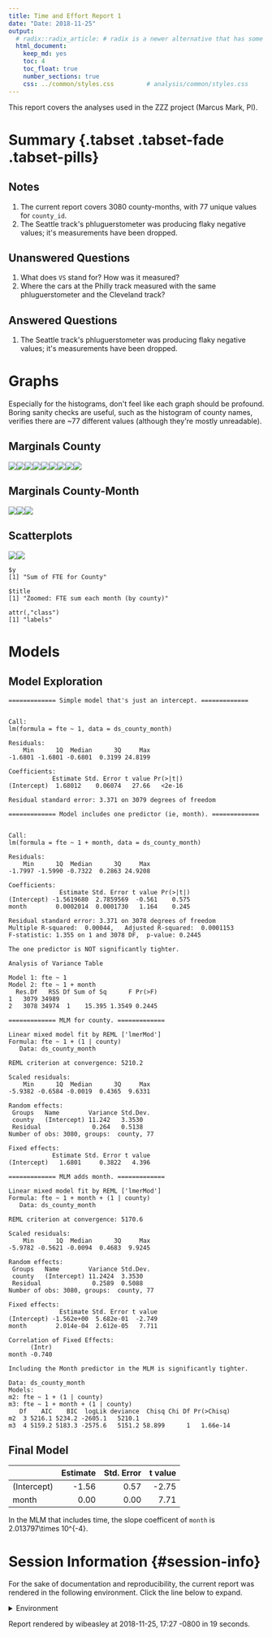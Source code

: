 ```yaml
---
title: Time and Effort Report 1
date: "Date: 2018-11-25"
output:
  # radix::radix_article: # radix is a newer alternative that has some advantages over `html_document`.
  html_document:
    keep_md: yes
    toc: 4
    toc_float: true
    number_sections: true
    css: ../common/styles.css         # analysis/common/styles.css
---
```


This report covers the analyses used in the ZZZ project (Marcus Mark, PI).

<!--  Set the working directory to the repository's base directory; this assumes the report is nested inside of two directories.-->


<!-- Set the report-wide options, and point to the external code file. -->


<!-- Load 'sourced' R files.  Suppress the output when loading sources. -->


<!-- Load packages, or at least verify they're available on the local machine.  Suppress the output when loading packages. -->


<!-- Load any global functions and variables declared in the R file.  Suppress the output. -->


<!-- Declare any global functions specific to a Rmd output.  Suppress the output. -->


<!-- Load the datasets.   -->


<!-- Tweak the datasets.   -->


Summary {.tabset .tabset-fade .tabset-pills}
===========================================================================

Notes
---------------------------------------------------------------------------

1. The current report covers 3080 county-months, with 77 unique values for `county_id`.
1. The Seattle track's phluguerstometer was producing flaky negative values; it's measurements have been dropped.


Unanswered Questions
---------------------------------------------------------------------------

1. What does `VS` stand for?  How was it measured?
1. Where the cars at the Philly track measured with the same phluguerstometer and the Cleveland track?


Answered Questions
---------------------------------------------------------------------------

1. The Seattle track's phluguerstometer was producing flaky negative values; it's measurements have been dropped.


Graphs
===========================================================================
Especially for the histograms, don't feel like each graph should be profound.
Boring sanity checks are useful,
such as the histogram of county names,
verifies there are ~77 different values (although they're mostly unreadable).


Marginals County
---------------------------------------------------------------------------

![](figure-png/marginals-county-1.png)<!-- -->![](figure-png/marginals-county-2.png)<!-- -->![](figure-png/marginals-county-3.png)<!-- -->![](figure-png/marginals-county-4.png)<!-- -->![](figure-png/marginals-county-5.png)<!-- -->![](figure-png/marginals-county-6.png)<!-- -->![](figure-png/marginals-county-7.png)<!-- -->![](figure-png/marginals-county-8.png)<!-- -->![](figure-png/marginals-county-9.png)<!-- -->

Marginals County-Month
---------------------------------------------------------------------------

![](figure-png/marginals-county-month-1.png)<!-- -->![](figure-png/marginals-county-month-2.png)<!-- -->![](figure-png/marginals-county-month-3.png)<!-- -->


Scatterplots
---------------------------------------------------------------------------

![](figure-png/scatterplots-1.png)<!-- -->![](figure-png/scatterplots-2.png)<!-- -->

```
$y
[1] "Sum of FTE for County"

$title
[1] "Zoomed: FTE sum each month (by county)"

attr(,"class")
[1] "labels"
```


Models
===========================================================================

Model Exploration
---------------------------------------------------------------------------

```
============= Simple model that's just an intercept. =============
```

```

Call:
lm(formula = fte ~ 1, data = ds_county_month)

Residuals:
    Min      1Q  Median      3Q     Max 
-1.6801 -1.6801 -0.6801  0.3199 24.8199 

Coefficients:
            Estimate Std. Error t value Pr(>|t|)
(Intercept)  1.68012    0.06074   27.66   <2e-16

Residual standard error: 3.371 on 3079 degrees of freedom
```

```
============= Model includes one predictor (ie, month). =============
```

```

Call:
lm(formula = fte ~ 1 + month, data = ds_county_month)

Residuals:
    Min      1Q  Median      3Q     Max 
-1.7997 -1.5990 -0.7322  0.2863 24.9208 

Coefficients:
              Estimate Std. Error t value Pr(>|t|)
(Intercept) -1.5619680  2.7859569  -0.561    0.575
month        0.0002014  0.0001730   1.164    0.245

Residual standard error: 3.371 on 3078 degrees of freedom
Multiple R-squared:  0.00044,	Adjusted R-squared:  0.0001153 
F-statistic: 1.355 on 1 and 3078 DF,  p-value: 0.2445
```

```
The one predictor is NOT significantly tighter.
```

```
Analysis of Variance Table

Model 1: fte ~ 1
Model 2: fte ~ 1 + month
  Res.Df   RSS Df Sum of Sq      F Pr(>F)
1   3079 34989                           
2   3078 34974  1    15.395 1.3549 0.2445
```

```
============= MLM for county. =============
```

```
Linear mixed model fit by REML ['lmerMod']
Formula: fte ~ 1 + (1 | county)
   Data: ds_county_month

REML criterion at convergence: 5210.2

Scaled residuals: 
    Min      1Q  Median      3Q     Max 
-5.9382 -0.6584 -0.0019  0.4365  9.6331 

Random effects:
 Groups   Name        Variance Std.Dev.
 county   (Intercept) 11.242   3.3530  
 Residual              0.264   0.5138  
Number of obs: 3080, groups:  county, 77

Fixed effects:
            Estimate Std. Error t value
(Intercept)   1.6801     0.3822   4.396
```

```
============= MLM adds month. =============
```

```
Linear mixed model fit by REML ['lmerMod']
Formula: fte ~ 1 + month + (1 | county)
   Data: ds_county_month

REML criterion at convergence: 5170.6

Scaled residuals: 
    Min      1Q  Median      3Q     Max 
-5.9782 -0.5621 -0.0094  0.4683  9.9245 

Random effects:
 Groups   Name        Variance Std.Dev.
 county   (Intercept) 11.2424  3.3530  
 Residual              0.2589  0.5088  
Number of obs: 3080, groups:  county, 77

Fixed effects:
              Estimate Std. Error t value
(Intercept) -1.562e+00  5.682e-01  -2.749
month        2.014e-04  2.612e-05   7.711

Correlation of Fixed Effects:
      (Intr)
month -0.740
```

```
Including the Month predictor in the MLM is significantly tighter.
```

```
Data: ds_county_month
Models:
m2: fte ~ 1 + (1 | county)
m3: fte ~ 1 + month + (1 | county)
   Df    AIC    BIC  logLik deviance  Chisq Chi Df Pr(>Chisq)
m2  3 5216.1 5234.2 -2605.1   5210.1                         
m3  4 5159.2 5183.3 -2575.6   5151.2 58.899      1   1.66e-14
```


Final Model
---------------------------------------------------------------------------


|            | Estimate| Std. Error| t value|
|:-----------|--------:|----------:|-------:|
|(Intercept) |    -1.56|       0.57|   -2.75|
|month       |     0.00|       0.00|    7.71|

In the MLM that includes time, the slope coefficent of `month` is 2.013797\times 10^{-4}.


Session Information {#session-info}
===========================================================================

For the sake of documentation and reproducibility, the current report was rendered in the following environment.  Click the line below to expand.

<details>
  <summary>Environment <span class="glyphicon glyphicon-plus-sign"></span></summary>

```
─ Session info ──────────────────────────────────────────────────────────
 setting  value                       
 version  R version 3.5.1 (2018-07-02)
 os       Ubuntu 18.04.1 LTS          
 system   x86_64, linux-gnu           
 ui       RStudio                     
 language (EN)                        
 collate  en_US.UTF-8                 
 ctype    en_US.UTF-8                 
 tz       America/Vancouver           
 date     2018-11-25                  

─ Packages ──────────────────────────────────────────────────────────────
 package         * version     date       lib
 assertthat        0.2.0       2017-04-11 [1]
 backports         1.1.2       2017-12-13 [1]
 base64enc         0.1-3       2015-07-28 [1]
 bindr             0.1.1       2018-03-13 [1]
 bindrcpp        * 0.2.2       2018-03-29 [1]
 bit               1.1-14      2018-05-29 [1]
 bit64             0.9-7       2017-05-08 [1]
 blob              1.1.1       2018-03-25 [1]
 callr             3.0.0       2018-08-24 [1]
 checkmate         1.8.9-9000  2018-11-18 [1]
 cli               1.0.1       2018-09-25 [1]
 colorspace        1.3-2       2016-12-14 [1]
 config            0.3         2018-03-27 [1]
 crayon            1.3.4       2017-09-16 [1]
 DBI               1.0.0       2018-05-02 [1]
 desc              1.2.0       2018-05-01 [1]
 devtools          2.0.1       2018-10-26 [1]
 digest            0.6.18      2018-10-10 [1]
 dplyr             0.7.8       2018-11-10 [1]
 evaluate          0.12        2018-10-09 [1]
 fs                1.2.6       2018-08-23 [1]
 ggplot2         * 3.1.0       2018-10-25 [1]
 glue              1.3.0       2018-07-17 [1]
 gtable            0.2.0       2016-02-26 [1]
 highr             0.7         2018-06-09 [1]
 hms               0.4.2.9001  2018-08-18 [1]
 htmltools         0.3.6       2017-04-28 [1]
 knitr           * 1.20        2018-02-20 [1]
 labeling          0.3         2014-08-23 [1]
 lattice           0.20-38     2018-11-04 [4]
 lazyeval          0.2.1       2017-10-29 [1]
 lme4            * 1.1-19      2018-11-10 [1]
 lubridate         1.7.4       2018-04-11 [1]
 magrittr        * 1.5         2014-11-22 [1]
 MASS              7.3-51.1    2018-11-01 [4]
 Matrix          * 1.2-15      2018-11-01 [4]
 memoise           1.1.0       2017-04-21 [1]
 minqa             1.2.4       2014-10-09 [1]
 munsell           0.5.0       2018-06-12 [1]
 nlme              3.1-137     2018-04-07 [4]
 nloptr            1.2.1       2018-10-03 [1]
 odbc              1.1.6       2018-06-09 [1]
 OuhscMunge        0.1.9.9009  2018-10-30 [1]
 packrat           0.5.0       2018-11-14 [1]
 pillar            1.3.0       2018-07-14 [1]
 pkgbuild          1.0.2       2018-10-16 [1]
 pkgconfig         2.0.2       2018-08-16 [1]
 pkgload           1.0.2       2018-10-29 [1]
 plyr              1.8.4       2016-06-08 [1]
 prettyunits       1.0.2       2015-07-13 [1]
 processx          3.2.0       2018-08-16 [1]
 ps                1.2.1       2018-11-06 [1]
 purrr             0.2.5       2018-05-29 [1]
 R6                2.3.0       2018-10-04 [1]
 Rcpp              1.0.0       2018-11-07 [1]
 RcppRoll          0.3.0       2018-06-05 [1]
 readr             1.2.1       2018-11-22 [1]
 remotes           2.0.2       2018-10-30 [1]
 rlang             0.3.0.1     2018-10-25 [1]
 rmarkdown         1.10        2018-06-11 [1]
 rprojroot         1.3-2       2018-01-03 [1]
 RSQLite           2.1.1       2018-05-06 [1]
 rstudioapi        0.8         2018-10-02 [1]
 scales            1.0.0       2018-08-09 [1]
 sessioninfo       1.1.1       2018-11-05 [1]
 stringi           1.2.4       2018-07-20 [1]
 stringr           1.3.1       2018-05-10 [1]
 TabularManifest   0.1-16.9003 2018-08-18 [1]
 testit            0.8.1       2018-10-29 [1]
 testthat          2.0.1       2018-10-13 [1]
 tibble            1.4.2       2018-01-22 [1]
 tidyr             0.8.2       2018-10-28 [1]
 tidyselect        0.2.5       2018-10-11 [1]
 usethis           1.4.0       2018-08-14 [1]
 viridisLite       0.3.0       2018-02-01 [1]
 withr             2.1.2       2018-03-15 [1]
 yaml              2.2.0       2018-07-25 [1]
 zoo               1.8-4       2018-09-19 [1]
 source                                  
 CRAN (R 3.5.1)                          
 CRAN (R 3.5.1)                          
 CRAN (R 3.5.1)                          
 CRAN (R 3.5.1)                          
 CRAN (R 3.5.1)                          
 CRAN (R 3.5.1)                          
 CRAN (R 3.5.1)                          
 CRAN (R 3.5.1)                          
 CRAN (R 3.5.1)                          
 Github (mllg/checkmate@5d3bf37)         
 CRAN (R 3.5.1)                          
 CRAN (R 3.5.1)                          
 CRAN (R 3.5.1)                          
 CRAN (R 3.5.1)                          
 CRAN (R 3.5.1)                          
 CRAN (R 3.5.1)                          
 CRAN (R 3.5.1)                          
 CRAN (R 3.5.1)                          
 CRAN (R 3.5.1)                          
 CRAN (R 3.5.1)                          
 CRAN (R 3.5.1)                          
 CRAN (R 3.5.1)                          
 CRAN (R 3.5.1)                          
 CRAN (R 3.5.1)                          
 CRAN (R 3.5.1)                          
 Github (tidyverse/hms@979286f)          
 CRAN (R 3.5.1)                          
 CRAN (R 3.5.1)                          
 CRAN (R 3.5.1)                          
 CRAN (R 3.5.1)                          
 CRAN (R 3.5.1)                          
 CRAN (R 3.5.1)                          
 CRAN (R 3.5.1)                          
 CRAN (R 3.5.1)                          
 CRAN (R 3.5.1)                          
 CRAN (R 3.5.1)                          
 CRAN (R 3.5.1)                          
 CRAN (R 3.5.1)                          
 CRAN (R 3.5.1)                          
 CRAN (R 3.5.0)                          
 CRAN (R 3.5.1)                          
 CRAN (R 3.5.1)                          
 local                                   
 CRAN (R 3.5.1)                          
 CRAN (R 3.5.1)                          
 CRAN (R 3.5.1)                          
 CRAN (R 3.5.1)                          
 CRAN (R 3.5.1)                          
 CRAN (R 3.5.1)                          
 CRAN (R 3.5.1)                          
 CRAN (R 3.5.1)                          
 CRAN (R 3.5.1)                          
 CRAN (R 3.5.1)                          
 CRAN (R 3.5.1)                          
 CRAN (R 3.5.1)                          
 CRAN (R 3.5.1)                          
 CRAN (R 3.5.1)                          
 CRAN (R 3.5.1)                          
 CRAN (R 3.5.1)                          
 CRAN (R 3.5.1)                          
 CRAN (R 3.5.1)                          
 CRAN (R 3.5.1)                          
 CRAN (R 3.5.1)                          
 CRAN (R 3.5.1)                          
 CRAN (R 3.5.1)                          
 CRAN (R 3.5.1)                          
 CRAN (R 3.5.1)                          
 Github (Melinae/TabularManifest@4cbc21c)
 Github (yihui/testit@219f6f4)           
 CRAN (R 3.5.1)                          
 CRAN (R 3.5.1)                          
 CRAN (R 3.5.1)                          
 CRAN (R 3.5.1)                          
 CRAN (R 3.5.1)                          
 CRAN (R 3.5.1)                          
 CRAN (R 3.5.1)                          
 CRAN (R 3.5.1)                          
 CRAN (R 3.5.1)                          

[1] /home/wibeasley/R/x86_64-pc-linux-gnu-library/3.5
[2] /usr/local/lib/R/site-library
[3] /usr/lib/R/site-library
[4] /usr/lib/R/library
```
</details>



Report rendered by wibeasley at 2018-11-25, 17:27 -0800 in 19 seconds.
